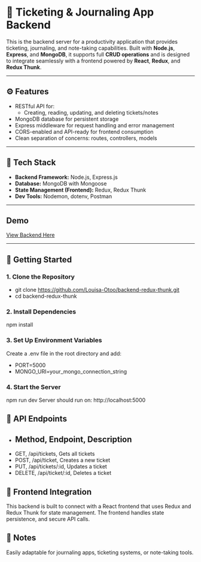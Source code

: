 # 🧾 Ticketing & Journaling App Backend

This is the backend server for a productivity application that provides ticketing, journaling, and note-taking capabilities. Built with **Node.js**, **Express**, and **MongoDB**, it supports full **CRUD operations** and is designed to integrate seamlessly with a frontend powered by **React**, **Redux**, and **Redux Thunk**.

---

## ⚙️ Features

- RESTful API for:
  - Creating, reading, updating, and deleting tickets/notes
- MongoDB database for persistent storage
- Express middleware for request handling and error management
- CORS-enabled and API-ready for frontend consumption
- Clean separation of concerns: routes, controllers, models

---

## 🧰 Tech Stack

- **Backend Framework:** Node.js, Express.js
- **Database:** MongoDB with Mongoose
- **State Management (Frontend):** Redux, Redux Thunk
- **Dev Tools:** Nodemon, dotenv, Postman

---

## Demo 
[View Backend Here](https://backend-with-redux-thunk.onrender.com) 

---

## 🚀 Getting Started

### 1. Clone the Repository 
- git clone https://github.com/Louisa-Otoo/backend-redux-thunk.git
- cd backend-redux-thunk

### 2. Install Dependencies
npm install

### 3. Set Up Environment Variables
Create a .env file in the root directory and add:

- PORT=5000
- MONGO_URI=your_mongo_connection_string

### 4. Start the Server
npm run dev
Server should run on: http://localhost:5000

## 🔐 API Endpoints
- ## Method,	Endpoint,	Description
- GET,	/api/tickets,	Gets all tickets
- POST,	/api/ticket,	Creates a new ticket
- PUT,	/api/tickets/:id,	Updates a ticket
- DELETE,	/api/ticket/:id,	Deletes a ticket

## 🔄 Frontend Integration
This backend is built to connect with a React frontend that uses Redux and Redux Thunk for state management. The frontend handles state persistence, and secure API calls.

## 📌 Notes
Easily adaptable for journaling apps, ticketing systems, or note-taking tools.
